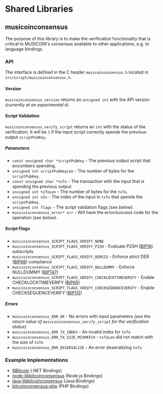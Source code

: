 Shared Libraries
================

## musicoinconsensus

The purpose of this library is to make the verification functionality that is critical to MUSICOIN's consensus available to other applications, e.g. to language bindings.

### API

The interface is defined in the C header `musicoinconsensus.h` located in  `src/script/musicoinconsensus.h`.

#### Version

`musicoinconsensus_version` returns an `unsigned int` with the API version *(currently at an experimental `0`)*.

#### Script Validation

`musicoinconsensus_verify_script` returns an `int` with the status of the verification. It will be `1` if the input script correctly spends the previous output `scriptPubKey`.

##### Parameters
- `const unsigned char *scriptPubKey` - The previous output script that encumbers spending.
- `unsigned int scriptPubKeyLen` - The number of bytes for the `scriptPubKey`.
- `const unsigned char *txTo` - The transaction with the input that is spending the previous output.
- `unsigned int txToLen` - The number of bytes for the `txTo`.
- `unsigned int nIn` - The index of the input in `txTo` that spends the `scriptPubKey`.
- `unsigned int flags` - The script validation flags *(see below)*.
- `musicoinconsensus_error* err` - Will have the error/success code for the operation *(see below)*.

##### Script Flags
- `musicoinconsensus_SCRIPT_FLAGS_VERIFY_NONE`
- `musicoinconsensus_SCRIPT_FLAGS_VERIFY_P2SH` - Evaluate P2SH ([BIP16](https://github.com/bitcoin/bips/blob/master/bip-0016.mediawiki)) subscripts
- `musicoinconsensus_SCRIPT_FLAGS_VERIFY_DERSIG` - Enforce strict DER ([BIP66](https://github.com/bitcoin/bips/blob/master/bip-0066.mediawiki)) compliance
- `musicoinconsensus_SCRIPT_FLAGS_VERIFY_NULLDUMMY` - Enforce NULLDUMMY ([BIP147](https://github.com/bitcoin/bips/blob/master/bip-0147.mediawiki))
- `musicoinconsensus_SCRIPT_FLAGS_VERIFY_CHECKLOCKTIMEVERIFY` - Enable CHECKLOCKTIMEVERIFY ([BIP65](https://github.com/bitcoin/bips/blob/master/bip-0065.mediawiki))
- `musicoinconsensus_SCRIPT_FLAGS_VERIFY_CHECKSEQUENCEVERIFY` - Enable CHECKSEQUENCEVERIFY ([BIP112](https://github.com/bitcoin/bips/blob/master/bip-0112.mediawiki))

##### Errors
- `musicoinconsensus_ERR_OK` - No errors with input parameters *(see the return value of `musicoinconsensus_verify_script` for the verification status)*
- `musicoinconsensus_ERR_TX_INDEX` - An invalid index for `txTo`
- `musicoinconsensus_ERR_TX_SIZE_MISMATCH` - `txToLen` did not match with the size of `txTo`
- `musicoinconsensus_ERR_DESERIALIZE` - An error deserializing `txTo`

### Example Implementations
- [NBitcoin](https://github.com/NicolasDorier/NBitcoin/blob/master/NBitcoin/Script.cs#L814) (.NET Bindings)
- [node-libbitcoinconsensus](https://github.com/bitpay/node-libbitcoinconsensus) (Node.js Bindings)
- [java-libbitcoinconsensus](https://github.com/dexX7/java-libbitcoinconsensus) (Java Bindings)
- [bitcoinconsensus-php](https://github.com/Bit-Wasp/bitcoinconsensus-php) (PHP Bindings)

